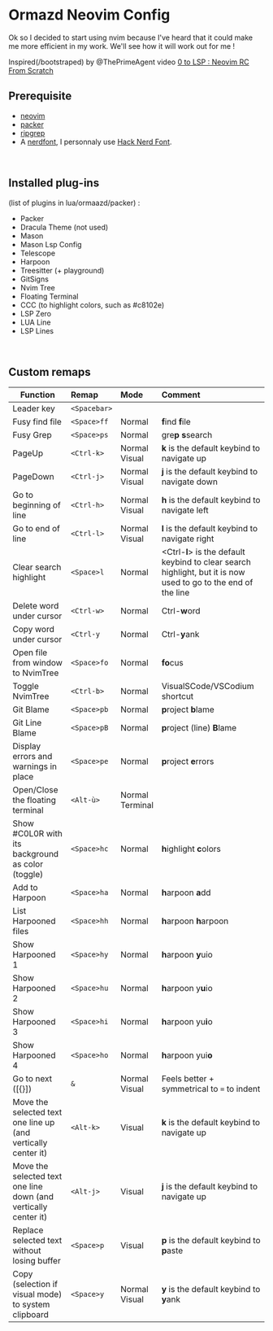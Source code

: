 # Ormazd Neovim Config

Ok so I decided to start using nvim because I've heard that it could make me more efficient in my work. We'll see how it will work out for me !

Inspired(/bootstraped) by @ThePrimeAgent video [0 to LSP : Neovim RC From Scratch](https://www.youtube.com/watch?v=w7i4amO\_zaE)

## Prerequisite

- [neovim](https://github.com/neovim/neovim)
- [packer](https://github.com/wbthomason/packer.nvim)
- [ripgrep](https://github.com/BurntSushi/ripgrep)
- A [nerdfont](https://www.nerdfonts.com/font-downloads), I personnaly use [Hack Nerd Font](https://github.com/ryanoasis/nerd-fonts/releases/download/v3.0.2/Hack.zip).

<br>

## Installed plug-ins

(list of plugins in lua/ormaazd/packer) :
- Packer
- Dracula Theme (not used)
- Mason
- Mason Lsp Config
- Telescope
- Harpoon
- Treesitter (+ playground)
- GitSigns
- Nvim Tree
- Floating Terminal
- CCC (to highlight colors, such as #c8102e)
- LSP Zero
- LUA Line
- LSP Lines

<br>

## Custom remaps

Function | Remap | Mode | Comment
---------|:------|:-----|:-------|
Leader key | `<Spacebar>` |   |   |
Fusy find file | `<Space>ff`| Normal | **f**ind **f**ile
Fusy Grep | `<Space>ps`| Normal | gre**p** **s**search
PageUp | `<Ctrl-k>` | Normal<br>Visual | **k** is the default keybind to navigate up
PageDown | `<Ctrl-j>` | Normal<br>Visual | **j** is the default keybind to navigate down
Go to beginning of line | `<Ctrl-h>` | Normal<br>Visual | **h** is the default keybind to navigate left
Go to end of line | `<Ctrl-l>` | Normal<br>Visual | **l** is the default keybind to navigate right
Clear search highlight | `<Space>l` | Normal | \<Ctrl-**l**\> is the default keybind to clear search highlight, but it is now used to go to the end of the line
Delete word under cursor | `<Ctrl-w>` | Normal | Ctrl-**w**ord
Copy word under cursor | `<Ctrl-y` | Normal | Ctrl-**y**ank
Open file from window to NvimTree | `<Space>fo`| Normal | **fo**cus
Toggle NvimTree | `<Ctrl-b>` | Normal | VisualSCode/VSCodium shortcut
Git Blame | `<Space>pb`| Normal | **p**roject **b**lame
Git Line Blame | `<Space>pB`| Normal | **p**roject (line) **B**lame
Display errors and warnings in place | `<Space>pe` | Normal | **p**roject **e**rrors
Open/Close the floating terminal | `<Alt-ù>` | Normal<br>Terminal |  |
Show #C0L0R with its background as color (toggle) | `<Space>hc` | Normal | **h**ighlight **c**olors
Add to Harpoon | `<Space>ha` | Normal | **h**arpoon **a**dd
List Harpooned files | `<Space>hh` | Normal | **h**arpoon **h**arpoon
Show Harpooned 1 | `<Space>hy` | Normal | **h**arpoon **y**uio
Show Harpooned 2 | `<Space>hu` | Normal | **h**arpoon y**u**io
Show Harpooned 3 | `<Space>hi` | Normal | **h**arpoon yu**i**o
Show Harpooned 4 | `<Space>ho` | Normal | **h**arpoon yui**o**
Go to next ([{}]) | `&` | Normal<br>Visual | Feels better + symmetrical to `=` to indent
Move the selected text one line up (and vertically center it) | `<Alt-k>` | Visual | **k** is the default keybind to navigate up
Move the selected text one line down (and vertically center it) | `<Alt-j>` | Visual | **j** is the default keybind to navigate up
Replace selected text without losing buffer | `<Space>p` | Visual | **p** is the default keybind to **p**aste
Copy (selection if visual mode) to system clipboard | `<Space>y` | Normal<br>Visual | **y** is the default keybind to **y**ank
